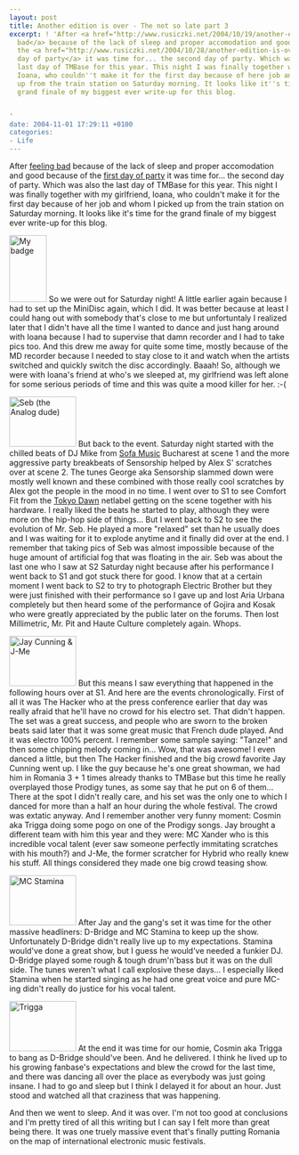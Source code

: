 ```yaml
---
layout: post
title: Another edition is over - The not so late part 3
excerpt: ! 'After <a href="http://www.rusiczki.net/2004/10/19/another-edition-is-over-part-1/">feeling
  bad</a> because of the lack of sleep and proper accomodation and good because of
  the <a href="http://www.rusiczki.net/2004/10/28/another-edition-is-over-the-late-part-2/">first
  day of party</a> it was time for... the second day of party. Which was also the
  last day of TMBase for this year. This night I was finally together with my girlfriend,
  Ioana, who couldn''t make it for the first day because of here job and whom I picked
  up from the train station on Saturday morning. It looks like it''s time for the
  grand finale of my biggest ever write-up for this blog.


'
date: 2004-11-01 17:29:11 +0100
categories:
- Life
---
```

After <a href="http://www.rusiczki.net/2004/10/19/another-edition-is-over-part-1/">feeling bad</a> because of the lack of sleep and proper accomodation and good because of the <a href="http://www.rusiczki.net/2004/10/28/another-edition-is-over-the-late-part-2/">first day of party</a> it was time for... the second day of party. Which was also the last day of TMBase for this year. This night I was finally together with my girlfriend, Ioana, who couldn't make it for the first day because of her job and whom I picked up from the train station on Saturday morning. It looks like it's time for the grand finale of my biggest ever write-up for this blog.

<a id="more"></a><a id="more-333"></a>

<a href="https://content.rusiczki.net/blogpics/tm04base_my_badge.php" onclick="window.open('https://content.rusiczki.net/blogpics/tm04base_my_badge.php','popup','width=361,height=640,scrollbars=no,resizable=no,toolbar=no,directories=no,location=no,menubar=no,status=no,left=0,top=0'); return false"><img src="https://content.rusiczki.net/blogpics/tm04base_my_badge-thumb.jpg" width="67" height="120" border="0" alt="My badge" class="postimage" /></a> So we were out for Saturday night! A little earlier again because I had to set up the MiniDisc again, which I did. It was better because at least I could hang out with somebody that's close to me but unfortuntaly I realized later that I didn't have all the time I wanted to dance and just hang around with Ioana because I had to supervise that damn recorder and I had to take pics too. And this drew me away for quite some time, mostly because of the MD recorder because I needed to stay close to it and watch when the artists switched and quickly switch the disc accordingly. Baaah! So, although we were with Ioana's friend at who's we sleeped at, my girlfriend was left alone for some serious periods of time and this was quite a mood killer for her. :-(

<a href="https://content.rusiczki.net/blogpics/tm04base_seb.php" onclick="window.open('https://content.rusiczki.net/blogpics/tm04base_seb.php','popup','width=800,height=600,scrollbars=no,resizable=no,toolbar=no,directories=no,location=no,menubar=no,status=no,left=0,top=0'); return false"><img src="https://content.rusiczki.net/blogpics/tm04base_seb-thumb.jpg" width="120" height="90" border="0" alt="Seb (the Analog dude)" class="postimage" /></a> But back to the event. Saturday night started with the chilled beats of DJ Mike from <a href="http://www.imv.ro/sofamusic/home.php">Sofa Music</a> Bucharest at scene 1 and the more aggressive party breakbeats of Sensorship helped by Alex S' scratches over at scene 2. The tunes George aka Sensorship slammed down were mostly well known and these combined with those really cool scratches by Alex got the people in the mood in no time. I went over to S1 to see Comfort Fit from the <a href="http://www.tokyodawnrecords.com">Tokyo Dawn</a> netlabel getting on the scene together with his hardware. I really liked the beats he started to play, although they were more on the hip-hop side of things... But I went back to S2 to see the evolution of Mr. Seb. He played a more "relaxed" set than he usually does and I was waiting for it to explode anytime and it finally did over at the end. I remember that taking pics of Seb was almost impossible because of the huge amount of artificial fog that was floating in the air. Seb was about the last one who I saw at S2 Saturday night because after his performance I went back to S1 and got stuck there for good. I know that at a certain moment I went back to S2 to try to photograph Electric Brother but they were just finished with their performance so I gave up and lost Aria Urbana completely but then heard some of the performance of Gojira and Kosak who were greatly appreciated by the public later on the forums. Then lost Millimetric, Mr. Pit and Haute Culture completely again. Whops.

<a href="https://content.rusiczki.net/blogpics/tm04base_jay_cunning_and_jme.php" onclick="window.open('https://content.rusiczki.net/blogpics/tm04base_jay_cunning_and_jme.php','popup','width=800,height=600,scrollbars=no,resizable=no,toolbar=no,directories=no,location=no,menubar=no,status=no,left=0,top=0'); return false"><img src="https://content.rusiczki.net/blogpics/tm04base_jay_cunning_and_jme-thumb.jpg" width="120" height="90" border="0" alt="Jay Cunning &amp; J-Me" class="postimage" /></a> But this means I saw everything that happened in the following hours over at S1. And here are the events chronologically. First of all it was The Hacker who at the press conference earlier that day was really afraid that he'll have no crowd for his electro set. That didn't happen. The set was a great success, and people who are sworn to the broken beats said later that it was some great music that French dude played. And it was electro 100% percent. I remember some sample saying: "Tanze!" and then some chipping melody coming in... Wow, that was awesome! I even danced a little, but then The Hacker finished and the big crowd favorite Jay Cunning went up. I like the guy because he's one great showman, we had him in Romania 3 + 1 times already thanks to TMBase but this time he really overplayed those Prodigy tunes, as some say that he put on 6 of them... There at the spot I didn't really care, and his set was the only one to which I danced for more than a half an hour during the whole festival. The crowd was extatic anyway. And I remember another very funny moment: Cosmin aka Trigga doing some pogo on one of the Prodigy songs. Jay brought a different team with him this year and they were: MC Xander who is this incredible vocal talent (ever saw someone perfectly immitating scratches with his mouth?) and J-Me, the former scratcher for Hybrid who really knew his stuff. All things considered they made one big crowd teasing show.

<a href="https://content.rusiczki.net/blogpics/tm04base_mc_stamina.php" onclick="window.open('https://content.rusiczki.net/blogpics/tm04base_mc_stamina.php','popup','width=800,height=600,scrollbars=no,resizable=no,toolbar=no,directories=no,location=no,menubar=no,status=no,left=0,top=0'); return false"><img src="https://content.rusiczki.net/blogpics/tm04base_mc_stamina-thumb.jpg" width="120" height="90" border="0" alt="MC Stamina" class="postimage" /></a> After Jay and the gang's set it was time for the other massive headliners: D-Bridge and MC Stamina to keep up the show. Unfortunately D-Bridge didn't really live up to my expectations. Stamina would've done a great show, but I guess he would've needed a funkier DJ. D-Bridge played some rough & tough drum'n'bass but it was on the dull side. The tunes weren't what I call explosive these days... I especially liked Stamina when he started singing as he had one great voice and pure MC-ing didn't really do justice for his vocal talent.

<a href="https://content.rusiczki.net/blogpics/tm04base_trigga.php" onclick="window.open('https://content.rusiczki.net/blogpics/tm04base_trigga.php','popup','width=800,height=600,scrollbars=no,resizable=no,toolbar=no,directories=no,location=no,menubar=no,status=no,left=0,top=0'); return false"><img src="https://content.rusiczki.net/blogpics/tm04base_trigga-thumb.jpg" width="120" height="90" border="0" alt="Trigga" class="postimage" /></a> At the end it was time for our homie, Cosmin aka Trigga to bang as D-Bridge should've been. And he delivered. I think he lived up to his growing fanbase's expectations and blew the crowd for the last time, and there was dancing all over the place as everybody was just going insane. I had to go and sleep but I think I delayed it for about an hour. Just stood and watched all that craziness that was happening.

And then we went to sleep. And it was over. I'm not too good at conclusions and I'm pretty tired of all this writing but I can say I felt more than great being there. It was one truely massive event that's finally putting Romania on the map of international electronic music festivals.
